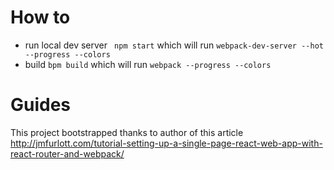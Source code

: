 # How to

- run local dev server ``` npm start``` which will run ```webpack-dev-server --hot --progress --colors```
- build ``` bpm build ``` which will run ``` webpack --progress --colors ```

# Guides
This project bootstrapped thanks to author of this article
http://jmfurlott.com/tutorial-setting-up-a-single-page-react-web-app-with-react-router-and-webpack/
